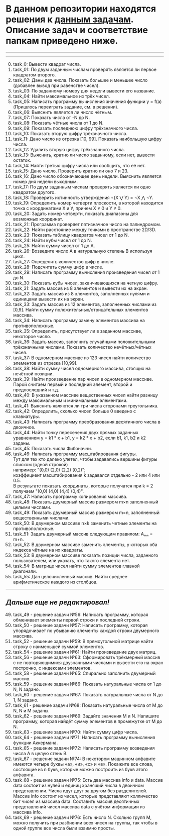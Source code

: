 # В данном репозитории находятся решения к [данным задачам](https://github.com/KarpenkoDenis/HelloCode/blob/main/ex.md). Описание задач и соответствие папкам приведено ниже.
---

---
  
0. task_0: Вывести квадрат числа.
1. task_01: По двум заданным числам проверять является ли первое квадратом второго.
2. task_02: Даны два числа. Показать большее и меньшее число (добавлен вывод при равенстве чисел).
3. task_03: По заданному номеру дня недели вывести его название.
4. task_04: Найти максимальное из трёх чисел.
5. task_05: Написать программу вычисления значения функции y = f(a) (Пришлось переиграть задание, см. в решении).
6. task_06: Выяснить является ли число чётным.
7. task_07: Показать числа от -N до N.
8. task_08: Показать чётные числа от 1 до N. 
9. task_09: Показать последнюю цифру трёхзначного числа.
10. task_10: Показать вторую цифру трёхзначного числа.
11. task_11: Дано число из отрезка [10, 99]. Показать наибольшую цифру числа.
12. task_12: Удалить вторую цифру трёхзначного числа.
13. task_13: Выяснить, кратно ли число заданному, если нет, вывести остаток.
14. task_14: Найти третью цифру числа или сообщить, что её нет.
15. task_15: Дано число. Проверить кратно ли оно 7 и 23.
16. task_16: Дано число обозначающее день недели. Выяснить является номер дня недели выходным.
17. task_17: По двум заданным числам проверять является ли одно квадратом другого.
18. task_18: Проверить истинность утверждения ¬(X ⋁ Y) = ¬X ⋀ ¬Y.
19. task_19:  Определить номер четверти плоскости, в которой находится точка с координатами Х и У, причем X ≠ 0 и Y ≠ 0.
20. task_20: Задать номер четверти, показать диапазоны для возможных координат.
21. task_21: Программа проверяет пятизначное число на палиндромом.
22. task_22: Найти расстояние между точками в пространстве 2D/3D.
23. task_23: Показать таблицу квадратов чисел от 1 до N.
24. task_24: Найти кубы чисел от 1 до N.
25. task_25: Найти сумму чисел от 1 до А.
26. task_26: Возведите число А в натуральную степень B используя цикл.
27. task_27: Определить количество цифр в числе.
28. task_28: Подсчитать сумму цифр в числе.
29. task_29: Написать программу вычисления произведения чисел от 1 до N.
30. task_30: Показать кубы чисел, заканчивающихся на четную цифру.
31. task_31: Задать массив из 8 элементов и вывести их на экран.
32. task_32: Задать массив из 8 элементов, заполненных нулями и единицами вывести их на экран.
33. task_33: Задать массив из 12 элементов, заполненных числами из [0,9]. Найти сумму положительных/отрицательных элементов массива.
34. task_34: Написать программу замену элементов массива на противоположные.
35. task_35: Определить, присутствует ли в заданном массиве, некоторое число.
36. task_36: Задать массив, заполнить случайными положительными трёхзначными числами. Показать количество нечётных/чётных чисел.
37. task_37: В одномерном массиве из 123 чисел найти количество элементов из отрезка [10,99].
38. task_38: Найти сумму чисел одномерного массива, стоящих на нечётной позиции.
39. task_39: Найти произведение пар чисел в одномерном массиве. Парой считаем первый и последний элемент, второй и предпоследний и т.д.
40. task_40: В указанном массиве вещественных чисел найти разницу между максимальным и минимальным элементами.
41. task_41: Выяснить являются ли три числа сторонами треугольника.
42. task_42: Определить, сколько чисел больше 0 введено с клавиатуры.
43. task_43: Написать программу преобразования десятичного числа в двоичное.
44. task_44: Найти точку пересечения двух прямых заданных уравнением y = k1 * x + b1, y = k2 * x + b2, если b1, k1, b2 и k2 заданы.
45. task_45: Показать числа Фибоначчи.
46. task_46: Написать программу масштабирования фигуры.  
    Тут для тех кто далеко улетел, чтобы задавались вершины фигуры списком (одной строкой)  
    например: "(0,0) (2,0) (2,2) (0,2)";  
    коэффициент масштабирования k задавался отдельно - 2 или 4 или 0.5.  
    В результате показать координаты, которые получатся при k = 2 получаем "(0,0) (4,0) (4,4) (0,4)".  
47. task_47: Написать программу копирования массива.
48. task_48: Показать двумерный массив размером m×n заполненный целыми числами.
49. task_49: Показать двумерный массив размером m×n, заполненный вещественными числами.
50. task_50: В двумерном массиве n×k заменить четные элементы на противоположные.
51. task_51: Задать двумерный массив следующим правилом: Aₘₙ = m+n.
52. task_52: В двумерном массиве заменить элементы, у которых оба индекса чётные на их квадраты.
53. task_53: В двумерном массиве показать позиции числа, заданного пользователем, или указать, что такого элемента нет.
54. task_54: В матрице чисел найти сумму элементов главной диагонали.
55. task_55: Дан целочисленный массив. Найти среднее арифметическое каждого из столбцов.

---
## ***Дальше еще не редактировал!***



49. task_49 - решение задачи №56: Написать программу, которая обменивает элементы первой строки и последней строки.
50. task_50 - решение задачи №57: Написать программу, которая упорядочивает по убыванию элементы каждой строки двумерного массива.
52. task_52 - решение задачи №59: В прямоугольной матрице найти строку с наименьшей суммой элементов.
54. task_54 - решение задачи №61: Найти произведение двух матриц.
56. task_56 - решение задачи №63: Сформировать трёхмерный массив с не повторяющимися двузначными числами и вывести его на экран построчно, с индексами элементов.
58. task_58 - решение задачи №65: Спирально заполнить двумерный массив.
59. task_59 - решение задачи №66: Показать натуральные числа от 1 до N, N задано.
60. task_60 - решение задачи №67: Показать натуральные числа от N до 1, N задано.
61. task_61 - решение задачи №68: Показать натуральные числа от M до N, N и M заданы.
62. task_62 - решение задачи №69: Задайте значения M и N. Напишите программу, которая найдёт сумму элементов в промежутке от M до N.
63. task_63 - решение задачи №70: Найти сумму цифр числа.
64. task_64 - решение задачи №71: Написать программу вычисления функции Аккермана.
65. task_65 - решение задачи №72: Написать программу возведения числа А в целую стень B.
67. task_67 - решение задачи №74: В некотором машинном алфавите имеются четыре буквы «а», «и», «с» и «в». Покажите все слова, состоящие из n букв, которые можно построить из букв этого алфавита.
68. task_68 - решение задачи №75: Есть два массива info и data. Массив data состоит из нулей и единиц хранящий числа в двоичном представлении. Числа идут друг за другом без разделителей. Массив info состоит из чисел, которые представляют колличество бит чисел из массива data. Составить массив десятичных представлений чисел массива data с учётом информации из массива info.
69. task_69 - решение задачи №76: Есть число N. Скольно групп M, можно получить при разбиении всех чисел на группы, так чтобы в одной группе все числа были взаимно просты.